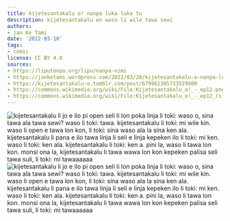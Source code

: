 ```yaml
---
title: kijetesantakalu o! nanpa luka luka tu
description: kijetesantakalu en waso li wile tawa sewi
authors:
- jan Ke Tami
date: '2022-03-10'
tags:
- comic
license: CC BY 4.0
sources:
- https://liputenpo.org/lipu/nanpa-nimi
- https://janketami.wordpress.com/2022/03/28/kijetesantakalu-o-nanpa-luka-luka-tu/
- https://kijetesantakalu-o.tumblr.com/post/679961305733529600
- https://commons.wikimedia.org/wiki/File:Kijetesantakalu_o!_-_ep12.png
- https://commons.wikimedia.org/wiki/File:Kijetesantakalu_o!_-_ep12_(sitelen_pona).png
---
```


![kijetesantakalu li jo e ilo pi open seli li lon poka linja li toki: waso o, sina tawa ala tawa sewi? waso li toki: tawa. kijetesantakalu li toki: mi wile kin. waso li open e tawa lon kon, li toki: sina waso ala la sina ken ala. kijetesantakalu li pana e ilo tawa linja li seli e linja kepeken ilo li toki: mi ken. waso li toki: ken ala. kijetesantakalu li toki: ken a. pini la, waso li tawa lon kon. monsi ona la, kijetesantakalu li tawa wawa lon kon kepeken palisa seli tawa suli, li toki: mi tawaaaaaa](https://upload.wikimedia.org/wikipedia/commons/7/7b/Kijetesantakalu_o%21_-_ep12.png)
![kijetesantakalu li jo e ilo pi open seli li lon poka linja li toki: waso o, sina tawa ala tawa sewi? waso li toki: tawa. kijetesantakalu li toki: mi wile kin. waso li open e tawa lon kon, li toki: sina waso ala la sina ken ala. kijetesantakalu li pana e ilo tawa linja li seli e linja kepeken ilo li toki: mi ken. waso li toki: ken ala. kijetesantakalu li toki: ken a. pini la, waso li tawa lon kon. monsi ona la, kijetesantakalu li tawa wawa lon kon kepeken palisa seli tawa suli, li toki: mi tawaaaaaa](https://upload.wikimedia.org/wikipedia/commons/c/cd/Kijetesantakalu_o%21_-_ep12_%28sitelen_pona%29.png)